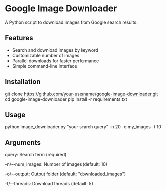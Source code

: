 # Google Image Downloader

A Python script to download images from Google search results.

## Features
- Search and download images by keyword
- Customizable number of images
- Parallel downloads for faster performance
- Simple command-line interface

## Installation

git clone https://github.com/your-username/google-image-downloader.git
cd google-image-downloader
pip install -r requirements.txt

## Usage
python image_downloader.py "your search query" -n 20 -o my_images -t 10

## Arguments
query: Search term (required)

-n/--num_images: Number of images (default: 10)

-o/--output: Output folder (default: "downloaded_images")

-t/--threads: Download threads (default: 5)
